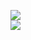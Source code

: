 [![](https://img.shields.io/badge/Made%20With-Github%20Spray-lightgrey.svg?style=for-the-badge&logo=github)](https://github.com/Annihil/github-spray#25935)  
[![](https://i.imgur.com/2DrTn0Z.gif)](https://github.com/Annihil/github-spray)